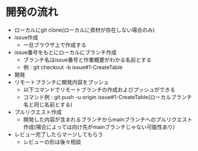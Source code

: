 # 開発の流れ
- ローカルにgit clone(ローカルに資材が存在しない場合のみ)
- issue作成
  - 一旦ブラウザ上で作成する
- issue番号をもとにローカルにブランチ作成
  - ブランチ名はissue番号と作業概要がわかる名前とする
  - 例 : git checkout -b issue#1-CreateTable
- 開発
- リモートブランチに開発内容をプッシュ
  - 以下コマンドでリモートブランチの作成およびプッシュができる
  - コマンド例 : git push -u origin issue#1-CreateTable(ローカルブランチ名と同じ名前とする)
- プルリクエスト作成
  - 開発した内容が含まれるブランチからmainブランチへのプルリクエスト作成(場合によっては向け先がmainブランチじゃない可能性あり)
- レビュー完了したらマージしてもらう
  - レビューの形は後々相談
